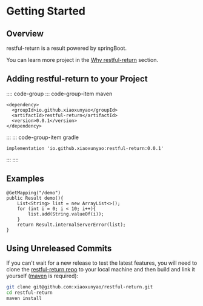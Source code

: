 # Getting Started

## Overview

restful-return is a result powered by springBoot.

You can learn more project in the [Why restful-return](./why) section.

## Adding restful-return to your Project

:::: code-group
::: code-group-item maven
```xml:no-line-numbers
<dependency>
  <groupId>io.github.xiaoxunyao</groupId>
  <artifactId>restful-return</artifactId>
  <version>0.0.1</version>
</dependency>
```
:::
::: code-group-item gradle
```xml:no-line-numbers
implementation 'io.github.xiaoxunyao:restful-return:0.0.1'
```
:::
::::

## Examples

```java:no-line-numbers
@GetMapping("/demo")
public Result demo(){
	List<String> list = new ArrayList<>();
	for (int i = 0; i < 10; i++){
		list.add(String.valueOf(i));
	}
	return Result.internalServerError(list);
}
```

## Using Unreleased Commits

If you can't wait for a new release to test the latest features, you will need to clone the [restful-return repo](https://github.com/xiaoxunyao/restful-return) to your local machine and then build and link it yourself ([maven](https://maven.apache.org/) is required):

```bash
git clone git@github.com:xiaoxunyao/restful-return.git
cd restful-return
maven install
```
